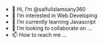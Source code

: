 - 👋 Hi, I’m @saifulislamsany360
- 👀 I’m interested in Web Developing
- 🌱 I’m currently learning Javascript
- 💞️ I’m looking to collaborate on ...
- 📫 How to reach me ...

<!---
saifulislamsany360/saifulislamsany360 is a ✨ special ✨ repository because its `README.md` (this file) appears on your GitHub profile.
You can click the Preview link to take a look at your changes.
--->
